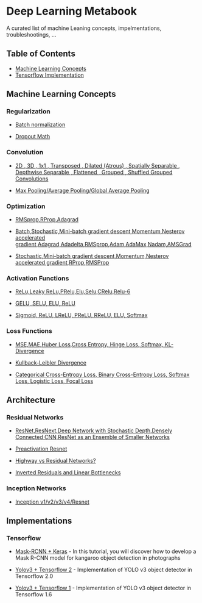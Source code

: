# Deep Learning Metabook

A curated list of machine Leaning concepts, impelmentations, troubleshootings, ...

## Table of Contents

<!-- MarkdownTOC depth=4 -->
- [Machine Learning Concepts](#concepts)
- [Tensorflow Implementation](#github-tutorials)

<a name="concepts" />

## Machine Learning Concepts

### Regularization

* [Batch normalization](https://towardsdatascience.com/batch-normalization-in-neural-networks-1ac91516821c) 

* [Dropout Math](https://towardsdatascience.com/simplified-math-behind-dropout-in-deep-learning-6d50f3f47275)

### Convolution

* [2D , 3D , 1x1 , Transposed , Dilated (Atrous) , Spatially Separable , Depthwise Separable , Flattened , Grouped , Shuffled Grouped Convolutions](https://towardsdatascience.com/a-comprehensive-introduction-to-different-types-of-convolutions-in-deep-learning-669281e58215) 
 
* [Max Pooling/Average Pooling/Global Average Pooling](https://machinelearningmastery.com/pooling-layers-for-convolutional-neural-networks/) 

### Optimization

* [RMSprop,RProp,Adagrad](https://towardsdatascience.com/understanding-rmsprop-faster-neural-network-learning-62e116fcf29a)

* [Batch,Stochastic,Mini-batch gradient descent,Momentum,Nesterov accelerated gradient,Adagrad,Adadelta,RMSprop,Adam,AdaMax,Nadam,AMSGrad](https://ruder.io/optimizing-gradient-descent/index.html#nesterovacceleratedgradient)

* [Stochastic,Mini-batch gradient descent,Momentum,Nesterov accelerated gradient,RProp,RMSProp](http://www.cs.toronto.edu/~tijmen/csc321/slides/lecture_slides_lec6.pdf) 

### Activation Functions

* [ReLu,Leaky ReLu,PRelu,Elu,Selu,CRelu,Relu-6](https://medium.com/@danqing/a-practical-guide-to-relu-b83ca804f1f7)

* [GELU, SELU, ELU, ReLU](https://mlfromscratch.com/activation-functions-explained/)

* [Sigmoid, ReLU, LReLU, PReLU, RReLU, ELU, Softmax](http://laid.delanover.com/activation-functions-in-deep-learning-sigmoid-relu-lrelu-prelu-rrelu-elu-softmax/)

### Loss Functions
* [MSE,MAE,Huber Loss,Cross Entropy, Hinge Loss, Softmax,  KL-Divergence](https://www.analyticsvidhya.com/blog/2019/08/detailed-guide-7-loss-functions-machine-learning-python-code/)

* [Kullback-Leibler Divergence](https://www.countbayesie.com/blog/2017/5/9/kullback-leibler-divergence-explained) 

* [Categorical Cross-Entropy Loss, Binary Cross-Entropy Loss, Softmax Loss, Logistic Loss, Focal Loss](https://gombru.github.io/2018/05/23/cross_entropy_loss/)

<a name="github-tutorials" />

## Architecture
### Residual Networks

* [ResNet,ResNext,Deep Network with Stochastic Depth,Densely Connected CNN,ResNet as an Ensemble of Smaller Networks](https://towardsdatascience.com/an-overview-of-resnet-and-its-variants-5281e2f56035)

* [Preactivation Resnet](https://towardsdatascience.com/resnet-with-identity-mapping-over-1000-layers-reached-image-classification-bb50a42af03e)

* [Highway vs Residual Networks?](https://www.quora.com/What-are-the-differences-between-Highway-Networks-and-Deep-Residual-Learning)

* [Inverted Residuals and Linear Bottlenecks](https://towardsdatascience.com/mobilenetv2-inverted-residuals-and-linear-bottlenecks-8a4362f4ffd5)

### Inception Networks

* [Inception v1/v2/v3/v4/Resnet](https://towardsdatascience.com/a-simple-guide-to-the-versions-of-the-inception-network-7fc52b863202)


##  Implementations
### Tensorflow
* [Mask-RCNN + Keras](https://machinelearningmastery.com/how-to-train-an-object-detection-model-with-keras/) - In this tutorial, you will discover how to develop a Mask R-CNN model for kangaroo object detection in photographs

* [Yolov3 + Tensorflow 2](https://github.com/YunYang1994/tensorflow-yolov3) - Implementation of YOLO v3 object detector in Tensorflow 2.0

* [Yolov3 + Tensorflow 1](https://github.com/qqwweee/keras-yolo3) - Implementation of YOLO v3 object detector in Tensorflow 1.6
<!-- /MarkdownTOC -->



